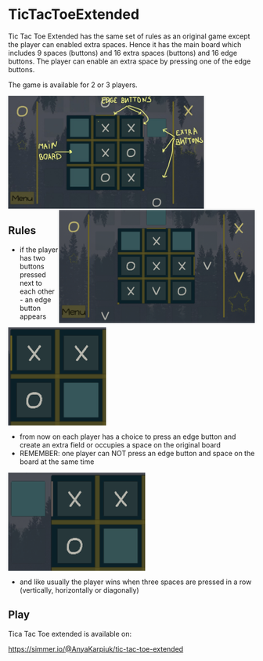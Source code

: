 # TicTacToeExtended

Tic Tac Toe Extended has the same set of rules as an original game except the player can enabled extra spaces. Hence it has the main board which includes 9 spaces (buttons) and 16 extra spaces (buttons) and 16 edge buttons. The player can enable an extra space by pressing one of the edge buttons.

The game is available for 2 or 3 players.

<img align="centre" src="Assets/Pictures/6.jpg" width="400" height="230"> <img align="right" src="Assets/Pictures/3.PNG" width="400" height="230">


## Rules

- if the player has two buttons pressed next to each other - an edge button appears

<img align="center" src="Assets/Pictures/6.PNG" width="200" height="200">

- from now on each player has a choice to press an edge button and create an extra field or occupies a space on the original board 
- REMEMBER: one player can NOT press an edge button and  space on the board at the same time

<img align="center" src="Assets/Pictures/7.PNG" width="280" height="200">

- and like usually the player wins when three spaces are pressed in a row (vertically, horizontally or diagonally)

## Play

Tica Tac Toe extended is available on:

https://simmer.io/@AnyaKarpiuk/tic-tac-toe-extended
